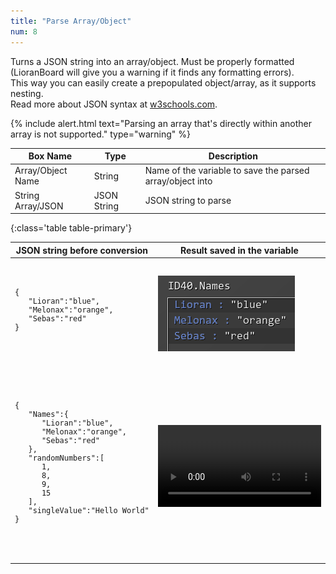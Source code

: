 ```yaml
---
title: "Parse Array/Object"
num: 8
---
```


Turns a JSON string into an array/object. Must be properly formatted (LioranBoard will give you a warning if it finds any formatting errors).\
This way you can easily create a prepopulated object/array, as it supports nesting.\
Read more about JSON syntax at [w3schools.com](https://www.w3schools.com/js/js_json_syntax.asp).

{% include alert.html text="Parsing an array that's directly within another array is not supported." type="warning" %} 

| Box Name | Type | Description | 
|-------|--------|--------
|Array/Object Name	| String | Name of the variable to save the parsed array/object into
|String Array/JSON	| JSON String | JSON string to parse
{:class='table table-primary'}

<table class="table table-secondary w-auto table-hover align-middle">
   <thead>
      <tr>
         <th>JSON string before conversion</th>
         <th>Result saved in the variable</th>
      </tr>
   </thead>
   <tbody>
      <tr>
         <td>
            <span class="user-select-all">
               <code>
                  <pre>
{
   "Lioran":"blue",
   "Melonax":"orange",
   "Sebas":"red"
}
    </pre>
               </code>
            </span>
         </td>
         <td><img src="/assets/images/commands-object/object-parse2.png" class="img-fluid rounded w-100" alt="Parsed JSON string"></td>
      </tr>
      <tr>
         <td>
            <code>
               <pre>
{
   "Names":{
      "Lioran":"blue",
      "Melonax":"orange",
      "Sebas":"red"
   },
   "randomNumbers":[
      1,
      8,
      9,
      15
   ],
   "singleValue":"Hello World"
}
       </pre>
            </code>
         </td>
         <td>
            <span class="embed-responsive mb-3">
               <video onclick="this.paused ? this.play() : this.pause()" controls="true" class="embed-responsive-item video" width="100%" src="/assets/videos/commands-object/object-parse.mp4" title="Parsed JSON string" frameborder="0" allow="accelerometer;  clipboard-write; encrypted-media; gyroscope; picture-in-picture" allowfullscreen=""></video>
            </span>
         </td>
      </tr>
   </tbody>
</table>
